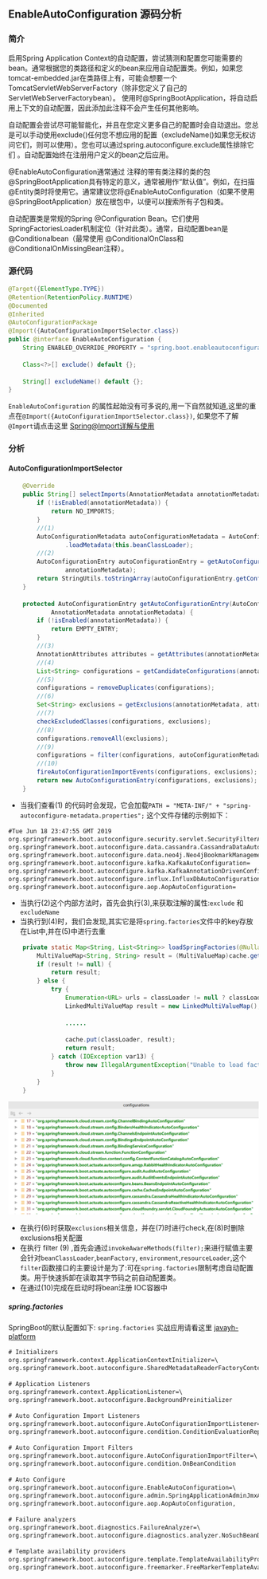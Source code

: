 ## EnableAutoConfiguration 源码分析

### 简介
启用S​​pring Application Context的自动配置，尝试猜测和配置您可能需要的bean。通常根据您的类路径和定义的bean来应用自动配置类。例如，如果您tomcat-embedded.jar在类路径上有，可能会想要一个 TomcatServletWebServerFactory（除非您定义了自己的 ServletWebServerFactorybean）。
使用时@SpringBootApplication，将自动启用上下文的自动配置，因此添加此注释不会产生任何其他影响。

自动配置会尝试尽可能智能化，并且在您定义更多自己的配置时会自动退出。您总是可以手动使用exclude()任何您不想应用的配置（excludeName()如果您无权访问它们，则可以使用）。您也可以通过spring.autoconfigure.exclude属性排除它们 。自动配置始终在注册用户定义的bean之后应用。

@EnableAutoConfiguration通常通过 注释的带有类注释的类的包@SpringBootApplication具有特定的意义，通常被用作“默认值”。例如，在扫描@Entity类时将使用它。通常建议您将@EnableAutoConfiguration（如果不使用@SpringBootApplication）放在根包中，以便可以搜索所有子包和类。

自动配置类是常规的Spring @Configuration Bean。它们使用SpringFactoriesLoader机制定位（针对此类）。通常，自动配置bean是 @Conditionalbean（最常使用 @ConditionalOnClass和 @ConditionalOnMissingBean注释）。

### 源代码

```java
@Target({ElementType.TYPE})
@Retention(RetentionPolicy.RUNTIME)
@Documented
@Inherited
@AutoConfigurationPackage
@Import({AutoConfigurationImportSelector.class})
public @interface EnableAutoConfiguration {
    String ENABLED_OVERRIDE_PROPERTY = "spring.boot.enableautoconfiguration";

    Class<?>[] exclude() default {};

    String[] excludeName() default {};
}
```
`EnableAutoConfiguration` 的属性起始没有可多说的,用一下自然就知道,这里的重点在`@Import({AutoConfigurationImportSelector.class})`,
如果您不了解`@Import`请点击这里 [Spring@Import详解与使用](https://blog.csdn.net/weixin_38937840/article/details/104617407)
### 分析
#### AutoConfigurationImportSelector 
```java
	@Override
	public String[] selectImports(AnnotationMetadata annotationMetadata) {
		if (!isEnabled(annotationMetadata)) {
			return NO_IMPORTS;
		}
        //(1)
		AutoConfigurationMetadata autoConfigurationMetadata = AutoConfigurationMetadataLoader
				.loadMetadata(this.beanClassLoader);
        //(2)
		AutoConfigurationEntry autoConfigurationEntry = getAutoConfigurationEntry(autoConfigurationMetadata,
				annotationMetadata);
		return StringUtils.toStringArray(autoConfigurationEntry.getConfigurations());
	}

	protected AutoConfigurationEntry getAutoConfigurationEntry(AutoConfigurationMetadata autoConfigurationMetadata,
			AnnotationMetadata annotationMetadata) {
		if (!isEnabled(annotationMetadata)) {
			return EMPTY_ENTRY;
		}
        //(3)
		AnnotationAttributes attributes = getAttributes(annotationMetadata);
        //(4)
		List<String> configurations = getCandidateConfigurations(annotationMetadata, attributes);
        //(5)
		configurations = removeDuplicates(configurations);
        //(6)
		Set<String> exclusions = getExclusions(annotationMetadata, attributes);
        //(7)
		checkExcludedClasses(configurations, exclusions);
        //(8)
		configurations.removeAll(exclusions);
        //(9)
		configurations = filter(configurations, autoConfigurationMetadata);
        //(10)
		fireAutoConfigurationImportEvents(configurations, exclusions);
		return new AutoConfigurationEntry(configurations, exclusions);
	}


```
- 当我们查看(1) 的代码时会发现，它会加载`PATH = "META-INF/" + "spring-autoconfigure-metadata.properties";`
这个文件存储的示例如下：
```properties
#Tue Jun 18 23:47:55 GMT 2019
org.springframework.boot.autoconfigure.security.servlet.SecurityFilterAutoConfiguration.AutoConfigureAfter=org.springframework.boot.autoconfigure.security.servlet.SecurityAutoConfiguration
org.springframework.boot.autoconfigure.data.cassandra.CassandraDataAutoConfiguration.Configuration=
org.springframework.boot.autoconfigure.data.neo4j.Neo4jBookmarkManagementConfiguration.Configuration=
org.springframework.boot.autoconfigure.kafka.KafkaAutoConfiguration=
org.springframework.boot.autoconfigure.kafka.KafkaAnnotationDrivenConfiguration.Configuration=
org.springframework.boot.autoconfigure.influx.InfluxDbAutoConfiguration.ConditionalOnClass=org.influxdb.InfluxDB
org.springframework.boot.autoconfigure.aop.AopAutoConfiguration=
```
- 当执行(2)这个内部方法时，首先会执行(3),来获取注解的属性:`exclude` 和 `excludeName`
- 当执行到(4)时，我们会发现,其实它是将`spring.factories`文件中的key存放在List中,并在(5)中进行去重

```java
    private static Map<String, List<String>> loadSpringFactories(@Nullable ClassLoader classLoader) {
        MultiValueMap<String, String> result = (MultiValueMap)cache.get(classLoader);
        if (result != null) {
            return result;
        } else {
            try {
                Enumeration<URL> urls = classLoader != null ? classLoader.getResources("META-INF/spring.factories") : ClassLoader.getSystemResources("META-INF/spring.factories");
                LinkedMultiValueMap result = new LinkedMultiValueMap();

                ......

                cache.put(classLoader, result);
                return result;
            } catch (IOException var13) {
                throw new IllegalArgumentException("Unable to load factories from location [META-INF/spring.factories]", var13);
            }
        }
    }
```
![configueations](../../../doc/spring/configueations.png)

- 在执行(6)时获取`exclusions`相关信息，并在(7)时进行check,在(8)时删除exclusions相关配置
- 在执行 filter (9) ,首先会通过`invokeAwareMethods(filter);`来进行赋值主要会针对`beanClassLoader`,`beanFactory`,
`environment`,`resourceLoader`,这个`filter`函数接口的主要设计是为了:可在`spring.factories`限制考虑自动配置类。用于快速拆卸在读取其字节码之前自动配置类。
- 在通过(10)完成在启动时将bean注册 IOC容器中

##### spring.factories 
SpringBoot的默认配置如下:
`spring.factories` 实战应用请看这里 [javayh-platform](https://github.com/yanghaiji/javayh-platform/tree/master/javayh-dependencies/javayh-mybatis-starter/src/main/resources/META-INF)

```properties
# Initializers
org.springframework.context.ApplicationContextInitializer=\
org.springframework.boot.autoconfigure.SharedMetadataReaderFactoryContextInitializer

# Application Listeners
org.springframework.context.ApplicationListener=\
org.springframework.boot.autoconfigure.BackgroundPreinitializer

# Auto Configuration Import Listeners
org.springframework.boot.autoconfigure.AutoConfigurationImportListener=\
org.springframework.boot.autoconfigure.condition.ConditionEvaluationReportAutoConfigurationImportListener

# Auto Configuration Import Filters
org.springframework.boot.autoconfigure.AutoConfigurationImportFilter=\
org.springframework.boot.autoconfigure.condition.OnBeanCondition

# Auto Configure
org.springframework.boot.autoconfigure.EnableAutoConfiguration=\
org.springframework.boot.autoconfigure.admin.SpringApplicationAdminJmxAutoConfiguration,\
org.springframework.boot.autoconfigure.aop.AopAutoConfiguration,

# Failure analyzers
org.springframework.boot.diagnostics.FailureAnalyzer=\
org.springframework.boot.autoconfigure.diagnostics.analyzer.NoSuchBeanDefinitionFailureAnalyzer

# Template availability providers
org.springframework.boot.autoconfigure.template.TemplateAvailabilityProvider=\
org.springframework.boot.autoconfigure.freemarker.FreeMarkerTemplateAvailabilityProvider
```











